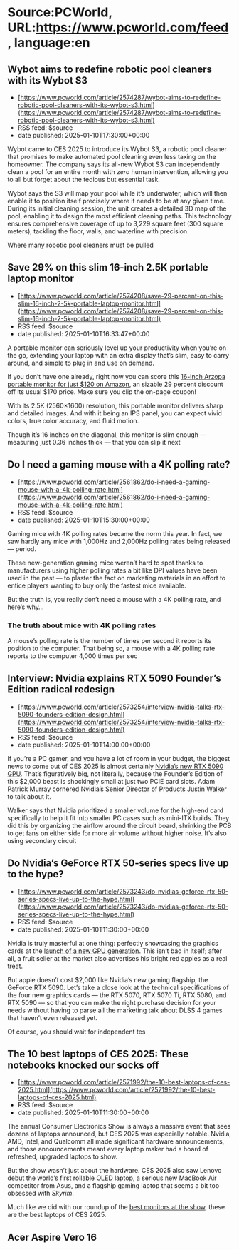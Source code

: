 # Source:PCWorld, URL:https://www.pcworld.com/feed, language:en

## Wybot aims to redefine robotic pool cleaners with its Wybot S3
 - [https://www.pcworld.com/article/2574287/wybot-aims-to-redefine-robotic-pool-cleaners-with-its-wybot-s3.html](https://www.pcworld.com/article/2574287/wybot-aims-to-redefine-robotic-pool-cleaners-with-its-wybot-s3.html)
 - RSS feed: $source
 - date published: 2025-01-10T17:30:00+00:00

<div id="link_wrapped_content">
<body><section class="wp-block-bigbite-multi-title"><div class="container"></div></section>



<p>Wybot came to CES 2025 to introduce its Wybot S3, a robotic pool cleaner that promises to make automated pool cleaning even less taxing on the homeowner. The company says its all-new Wybot S3 can independently clean a pool for an entire month with <em>zero</em> human intervention, allowing you to all but forget about the tedious but essential task.</p>



<p>Wybot says the S3 will map your pool while it’s underwater, which will then enable it to position itself precisely where it needs to be at any given time. During its initial cleaning session, the unit creates a detailed 3D map of the pool, enabling it to design the most efficient cleaning paths. This technology ensures comprehensive coverage of up to 3,229 square feet (300 square meters), tackling the floor, walls, and waterline with precision.</p>



<p>Where many robotic pool cleaners must be pulled 

## Save 29% on this slim 16-inch 2.5K portable laptop monitor
 - [https://www.pcworld.com/article/2574208/save-29-percent-on-this-slim-16-inch-2-5k-portable-laptop-monitor.html](https://www.pcworld.com/article/2574208/save-29-percent-on-this-slim-16-inch-2-5k-portable-laptop-monitor.html)
 - RSS feed: $source
 - date published: 2025-01-10T16:33:47+00:00

<div id="link_wrapped_content">
<body><section class="wp-block-bigbite-multi-title"><div class="container"></div></section>



<p>A portable monitor can seriously level up your productivity when you’re on the go, extending your laptop with an extra display that’s slim, easy to carry around, and simple to plug in and use on demand.</p>



<p>If you don’t have one already, right now you can score this <a href="https://www.amazon.com/ARZOPA-Portable-Monitor-2560x1600-Kickstand/dp/B0CH9XR3G4/">16-inch Arzopa portable monitor for just $120 on Amazon</a>, an sizable 29 percent discount off its usual $170 price. Make sure you clip the on-page coupon!</p>



<p>With its 2.5K (2560×1600) resolution, this portable monitor delivers sharp and detailed images. And with it being an IPS panel, you can expect vivid colors, true color accuracy, and fluid motion.</p>



<p>Though it’s 16 inches on the diagonal, this monitor is slim enough — measuring just 0.36 inches thick — that you can slip it next 

## Do I need a gaming mouse with a 4K polling rate?
 - [https://www.pcworld.com/article/2561862/do-i-need-a-gaming-mouse-with-a-4k-polling-rate.html](https://www.pcworld.com/article/2561862/do-i-need-a-gaming-mouse-with-a-4k-polling-rate.html)
 - RSS feed: $source
 - date published: 2025-01-10T15:30:00+00:00

<div id="link_wrapped_content">
<body><section class="wp-block-bigbite-multi-title"><div class="container"></div></section>



<p>Gaming mice with 4K polling rates became the norm this year. In fact, we saw hardly any mice with 1,000Hz and 2,000Hz polling rates being released — period.</p>



<p>These new-generation gaming mice weren’t hard to spot thanks to manufacturers using higher polling rates a bit like DPI values have been used in the past — to plaster the fact on marketing materials in an effort to entice players wanting to buy only the fastest mice available.</p>



<p>But the truth is, you really don’t need a mouse with a 4K polling rate, and here’s why…</p>



<h3 class="wp-block-heading" id="the-truth-about-mice-with-4k-polling-rates">The truth about mice with 4K polling rates</h3>



<p>A mouse’s polling rate is the number of times per second it reports its position to the computer. That being so, a mouse with a 4K polling rate reports to the computer 4,000 times per sec

## Interview: Nvidia explains RTX 5090 Founder’s Edition radical redesign
 - [https://www.pcworld.com/article/2573254/interview-nvidia-talks-rtx-5090-founders-edition-design.html](https://www.pcworld.com/article/2573254/interview-nvidia-talks-rtx-5090-founders-edition-design.html)
 - RSS feed: $source
 - date published: 2025-01-10T14:00:00+00:00

<div id="link_wrapped_content">
<body><section class="wp-block-bigbite-multi-title"><div class="container"></div></section>



<p>If you’re a PC gamer, and you have a lot of room in your budget, the biggest news to come out of CES 2025 is almost certainly <a href="https://www.pcworld.com/article/2569484/surprise-nvidias-geforce-rtx-50-series-gpus-cost-less-than-you-thought.html">Nvidia’s new RTX 5090 GPU</a>. That’s figuratively big, not literally, because the Founder’s Edition of this $2,000 beast is shockingly small at just two PCIE card slots. Adam Patrick Murray cornered Nvidia’s Senior Director of Products Justin Walker to talk about it.</p>



<p>Walker says that Nvidia prioritized a smaller volume for the high-end card specifically to help it fit into smaller PC cases such as mini-ITX builds. They did this by organizing the airflow around the circuit board, shrinking the PCB to get fans on either side for more air volume without higher noise. It’s also using secondary circuit 

## Do Nvidia’s GeForce RTX 50-series specs live up to the hype?
 - [https://www.pcworld.com/article/2573243/do-nvidias-geforce-rtx-50-series-specs-live-up-to-the-hype.html](https://www.pcworld.com/article/2573243/do-nvidias-geforce-rtx-50-series-specs-live-up-to-the-hype.html)
 - RSS feed: $source
 - date published: 2025-01-10T11:30:00+00:00

<div id="link_wrapped_content">
<body><section class="wp-block-bigbite-multi-title"><div class="container"></div></section>



<p>Nvidia is truly masterful at one thing: perfectly showcasing the graphics cards at the <a href="https://www.pcworld.com/article/2569484/surprise-nvidias-geforce-rtx-50-series-gpus-cost-less-than-you-thought.html" target="_blank" rel="noreferrer noopener">launch of a new GPU generation</a>. This isn’t bad in itself; after all, a fruit seller at the market also advertises his bright red apples as a real treat.</p>



<p>But apple doesn’t cost $2,000 like Nvidia’s new gaming flagship, the GeForce RTX 5090. Let’s take a close look at the technical specifications of the four new graphics cards — the RTX 5070, RTX 5070 Ti, RTX 5080, and RTX 5090 — so that you can make the right purchase decision for your needs without having to parse all the marketing talk about DLSS 4 games that haven’t even released yet.</p>



<p>Of course, you should wait for independent tes

## The 10 best laptops of CES 2025: These notebooks knocked our socks off
 - [https://www.pcworld.com/article/2571992/the-10-best-laptops-of-ces-2025.html](https://www.pcworld.com/article/2571992/the-10-best-laptops-of-ces-2025.html)
 - RSS feed: $source
 - date published: 2025-01-10T11:30:00+00:00

<div id="link_wrapped_content">
<body><section class="wp-block-bigbite-multi-title"><div class="container"></div></section>



<p>The annual Consumer Electronics Show is always a massive event that sees dozens of laptops announced, but CES 2025 was especially notable. Nvidia, AMD, Intel, and Qualcomm all made significant hardware announcements, and those announcements meant every laptop maker had a hoard of refreshed, upgraded laptops to show.</p>



<p>But the show wasn’t just about the hardware. CES 2025 also saw Lenovo debut the world’s first rollable OLED laptop, a serious new MacBook Air competitor from Asus, and a flagship gaming laptop that seems a bit too obsessed with <em>Skyrim</em>.</p>



<p>Much like we did with our roundup of the <a href="https://www.pcworld.com/article/2570762/the-10-best-monitors-of-ces-2025.html">best monitors at the show</a>, these are the best laptops of CES 2025.</p>



<h2 class="wp-block-heading" id="acer-aspire-vero-16">Acer Aspire Vero 16</h2>

